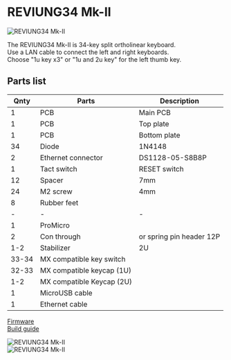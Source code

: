 # REVIUNG34 Mk-II  
![REVIUNG34 Mk-II](https://github.com/gtips/reviung/blob/master/reviung34split_Mk-II/image/reviung34mkII-01.jpg)  

The REVIUNG34 Mk-II is 34-key split ortholinear keyboard.  
Use a LAN cable to connect the left and right keyboards.  
Choose "1u key x3" or "1u and 2u key" for the left thumb key.

## Parts list  

| Qnty | Parts | Description |
| --- | --- | --- |
| 1 | PCB | Main PCB |  
| 1 | PCB | Top plate  |
| 1 | PCB | Bottom plate |
| 34 | Diode | 1N4148 |
| 2 | Ethernet connector |  DS1128-05-S8B8P |
| 1 | Tact switch |  RESET switch |
| 12 | Spacer | 7mm |
| 24 | M2 screw | 4mm |  
| 8 | Rubber feet |  |
| - | - | - |
| 1 | ProMicro |  |
| 2 | Con through  | or spring pin header 12P |
| 1-2 | Stabilizer  | 2U |
| 33-34 | MX compatible key switch |  |  
| 32-33 | MX compatible keycap (1U) |  | 
| 1-2 | MX compatible Keycap (2U) |  |
| 1 | MicroUSB cable |  |
| 1 | Ethernet cable |  |
  
[Firmware](https://github.com/qmk/qmk_firmware/tree/master/keyboards/reviung/reviung34)  
[Build guide](https://reviung.com/build-guide/656/)  
  
![REVIUNG34 Mk-II](https://github.com/gtips/reviung/blob/master/reviung34split_Mk-II/image/reviung34mkII-02.jpg)  
![REVIUNG34 Mk-II](https://github.com/gtips/reviung/blob/master/reviung34split_Mk-II/image/reviung34mkII-03.jpg)  
  
